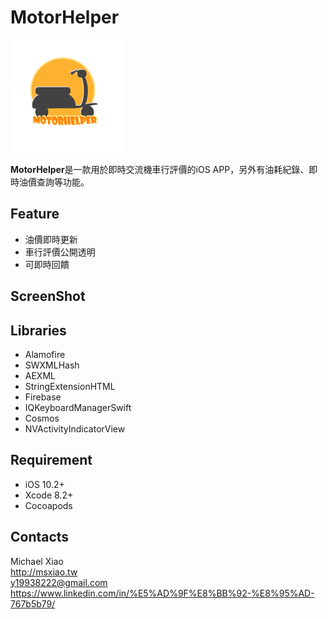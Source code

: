 # MotorHelper

![MotorHelper logo](https://github.com/yfde11/motorHelper/blob/master/MotorHelper/MotorHelper/Assets.xcassets/AppIcon.appiconset/Icon-App-60x60@3x.png?raw=true)

**MotorHelper**是一款用於即時交流機車行評價的iOS APP，另外有油耗紀錄、即時油價查詢等功能。

## Feature

* 油價即時更新
* 車行評價公開透明
* 可即時回饋

## ScreenShot
## Libraries
* Alamofire
* SWXMLHash
* AEXML
* StringExtensionHTML
* Firebase
* IQKeyboardManagerSwift
* Cosmos
* NVActivityIndicatorView

## Requirement
* iOS 10.2+
* Xcode 8.2+
* Cocoapods

## Contacts
Michael Xiao  
<http://msxiao.tw>  
<y19938222@gmail.com>  
<https://www.linkedin.com/in/%E5%AD%9F%E8%BB%92-%E8%95%AD-767b5b79/>

